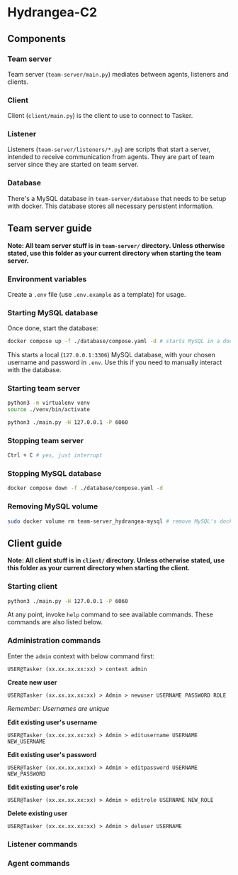 # Hydrangea-C2

## Components

### Team server

Team server (`team-server/main.py`) mediates between agents, listeners and clients.

### Client

Client (`client/main.py`) is the client to use to connect to Tasker.

### Listener

Listeners (`team-server/listeners/*.py`) are scripts that start a server, intended to receive communication from agents. They are part of team server since they are started on team server.

### Database

There's a MySQL database in `team-server/database` that needs to be setup with docker. This database stores all necessary persistent information.

## Team server guide

**Note: All team server stuff is in `team-server/` directory. Unless otherwise stated, use this folder as your current directory when starting the team server.**

### Environment variables

Create a `.env` file (use `.env.example` as a template) for usage.

### Starting MySQL database

Once done, start the database:

```bash
docker compose up -f ./database/compose.yaml -d # starts MySQL in a docker and performs database setup
```

This starts a local (`127.0.0.1:3306`) MySQL database, with your chosen username and password in `.env`. Use this if you need to manually interact with the database.

### Starting team server

```bash
python3 -m virtualenv venv
source ./venv/bin/activate

python3 ./main.py -H 127.0.0.1 -P 6060
```

### Stopping team server

```bash
Ctrl + C # yes, just interrupt
```

### Stopping MySQL database

```bash
docker compose down -f ./database/compose.yaml -d
```

### Removing MySQL volume

```bash
sudo docker volume rm team-server_hydrangea-mysql # remove MySQL's docker volume
```

## Client guide

**Note: All client stuff is in `client/` directory. Unless otherwise stated, use this folder as your current directory when starting the client.**

### Starting client

```bash
python3 ./main.py -H 127.0.0.1 -P 6060
```

At any point, invoke `help` command to see available commands. These commands are also listed below.

### Administration commands

Enter the `admin` context with below command first:

```
USER@Tasker (xx.xx.xx.xx:xx) > context admin
```

**Create new user**

```
USER@Tasker (xx.xx.xx.xx:xx) > Admin > newuser USERNAME PASSWORD ROLE
```

*Remember: Usernames are unique*

**Edit existing user's username**

```
USER@Tasker (xx.xx.xx.xx:xx) > Admin > editusername USERNAME NEW_USERNAME
```

**Edit existing user's password**

```
USER@Tasker (xx.xx.xx.xx:xx) > Admin > editpassword USERNAME NEW_PASSWORD
```

**Edit existing user's role**

```
USER@Tasker (xx.xx.xx.xx:xx) > Admin > editrole USERNAME NEW_ROLE
```

**Delete existing user**

```
USER@Tasker (xx.xx.xx.xx:xx) > Admin > deluser USERNAME
```

### Listener commands

### Agent commands